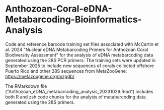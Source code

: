 # Anthozoan-Coral-eDNA-Metabarcoding-Bioinformatics-Analysis
Code and reference barcode training set files associated with McCartin et al. 2024 "Nuclear eDNA Metabarcoding Primers for Anthozoan Coral Biodiversity Assessment" for the analysis of eDNA metabarcoding data generated using the 28S PCR primers. The training sets were updated in September 2025 to include new sequences of corals collected offshore Puerto Rico and other 28S sequences from MetaZooGene: https://metazoogene.org/mzgdb/.

The RMarkdown file ("Anthozoan_eDNA_metabarcoding_analysis_20231029.Rmd") includes both R and zsh code chunks for the analysis of metabarcoding data generated using the 28S primers.

